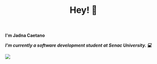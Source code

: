 
<html>
   
   <header><h1>Hey! 👋</h1></header>
                     
<b>I'm <b>Jadna Caetano</b><i>

<l1>I'm currently a software development student at Senac University. 💻</l1>

        
</html>


<a href="https://www.linkedin.com/in/jadna-caetano-b327b7233" target="_blank">
<img src="https://img.shields.io/badge/-LinkedIn-%230077B5?style=for-the-badge&logo=linkedin&logoColor=white" target="_blank">
</a>



